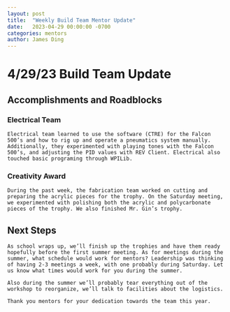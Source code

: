 ```yaml
---
layout: post
title:  "Weekly Build Team Mentor Update"
date:   2023-04-29 00:00:00 -0700
categories: mentors
author: James Ding
---
```


# 4/29/23 Build Team Update

## Accomplishments and Roadblocks

### Electrical Team
```Electrical team learned to use the software (CTRE) for the Falcon 500’s and how to rig up and operate a pneumatics system manually. Additionally, they experimented with playing tones with the Falcon 500’s, and adjusting the PID values with REV Client. Electrical also touched basic programing through WPILib.```

### Creativity Award
```During the past week, the fabrication team worked on cutting and preparing the acrylic pieces for the trophy. On the Saturday meeting, we experimented with polishing both the acrylic and polycarbonate pieces of the trophy. We also finished Mr. Gin’s trophy.```

## Next Steps
```As school wraps up, we’ll finish up the trophies and have them ready hopefully before the first summer meeting. As for meetings during the summer, what schedule would work for mentors? Leadership was thinking of having 2-3 meetings a week, with one probably during Saturday. Let us know what times would work for you during the summer.```

```Also during the summer we’ll probably tear everything out of the workshop to reorganize, we’ll talk to facilities about the logistics.```

```Thank you mentors for your dedication towards the team this year.```